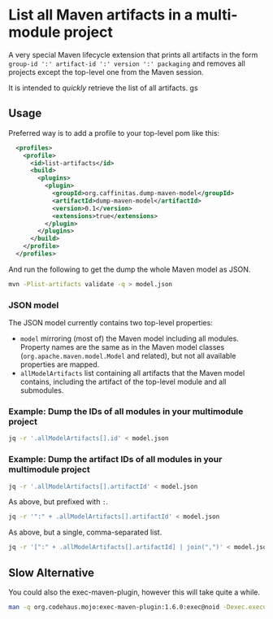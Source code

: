 # List all Maven artifacts in a multi-module project

A very special Maven lifecycle extension that prints all artifacts in the form
`group-id ':' artifact-id ':' version ':' packaging` and removes all projects except the top-level
one from the Maven session.

It is intended to _quickly_ retrieve the list of all artifacts. 
gs
## Usage

Preferred way is to add a profile to your top-level pom like this:

```xml
  <profiles>
    <profile>
      <id>list-artifacts</id>
      <build>
        <plugins>
          <plugin>
            <groupId>org.caffinitas.dump-maven-model</groupId>
            <artifactId>dump-maven-model</artifactId>
            <version>0.1</version>
            <extensions>true</extensions>
          </plugin>
        </plugins>
      </build>
    </profile>
  </profiles>
```

And run the following to get the dump the whole Maven model as JSON.
```bash
mvn -Plist-artifacts validate -q > model.json
```

### JSON model

The JSON model currently contains two top-level properties:
* `model` mirroring (most of) the Maven model including all modules. Property names are the same
  as in the Maven model classes (`org.apache.maven.model.Model` and related), but not all available
  properties are mapped.
* `allModelArtifacts` list containing all artifacts that the Maven model contains, including the
  artifact of the top-level module and all submodules.

### Example: Dump the IDs of all modules in your multimodule project

```bash
jq -r '.allModelArtifacts[].id' < model.json
```

### Example: Dump the artifact IDs of all modules in your multimodule project

```bash
jq -r '.allModelArtifacts[].artifactId' < model.json
```

As above, but prefixed with `:`.

```bash
jq -r '":" + .allModelArtifacts[].artifactId' < model.json
```

As above, but a single, comma-separated list.

```bash
jq -r '[":" + .allModelArtifacts[].artifactId] | join(",")' < model.json
```

## Slow Alternative

You could also the exec-maven-plugin, however this will take quite a while. 

```bash
man -q org.codehaus.mojo:exec-maven-plugin:1.6.0:exec@noid -Dexec.executable=echo -Dexec.args='${project.groupId}:${project.artifactId}:${project.version}:${project.packaging}'
```

